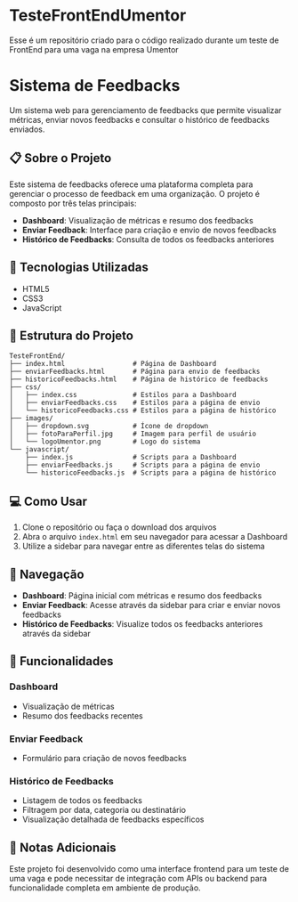 # TesteFrontEndUmentor
Esse é um repositório criado para o código realizado durante um teste de FrontEnd para uma vaga na empresa Umentor

# Sistema de Feedbacks

Um sistema web para gerenciamento de feedbacks que permite visualizar métricas, enviar novos feedbacks e consultar o histórico de feedbacks enviados.

## 📋 Sobre o Projeto

Este sistema de feedbacks oferece uma plataforma completa para gerenciar o processo de feedback em uma organização. O projeto é composto por três telas principais:

- **Dashboard**: Visualização de métricas e resumo dos feedbacks
- **Enviar Feedback**: Interface para criação e envio de novos feedbacks
- **Histórico de Feedbacks**: Consulta de todos os feedbacks anteriores

## 🚀 Tecnologias Utilizadas

- HTML5
- CSS3
- JavaScript

## 📁 Estrutura do Projeto

```
TesteFrontEnd/
├── index.html                 # Página de Dashboard
├── enviarFeedbacks.html       # Página para envio de feedbacks
├── historicoFeedbacks.html    # Página de histórico de feedbacks
├── css/
│   ├── index.css              # Estilos para a Dashboard
│   ├── enviarFeedbacks.css    # Estilos para a página de envio
│   └── historicoFeedbacks.css # Estilos para a página de histórico
├── images/
│   ├── dropdown.svg           # Ícone de dropdown
│   ├── fotoParaPerfil.jpg     # Imagem para perfil de usuário
│   └── logoUmentor.png        # Logo do sistema
└── javascript/
    ├── index.js               # Scripts para a Dashboard
    ├── enviarFeedbacks.js     # Scripts para a página de envio
    └── historicoFeedbacks.js  # Scripts para a página de histórico
```

## 💻 Como Usar

1. Clone o repositório ou faça o download dos arquivos
2. Abra o arquivo `index.html` em seu navegador para acessar a Dashboard
3. Utilize a sidebar para navegar entre as diferentes telas do sistema

## 📱 Navegação

- **Dashboard**: Página inicial com métricas e resumo dos feedbacks
- **Enviar Feedback**: Acesse através da sidebar para criar e enviar novos feedbacks
- **Histórico de Feedbacks**: Visualize todos os feedbacks anteriores através da sidebar

## 🧩 Funcionalidades

### Dashboard
- Visualização de métricas
- Resumo dos feedbacks recentes

### Enviar Feedback
- Formulário para criação de novos feedbacks

### Histórico de Feedbacks
- Listagem de todos os feedbacks
- Filtragem por data, categoria ou destinatário
- Visualização detalhada de feedbacks específicos

## 📝 Notas Adicionais

Este projeto foi desenvolvido como uma interface frontend para um teste de uma vaga e pode necessitar de integração com APIs ou backend para funcionalidade completa em ambiente de produção.

